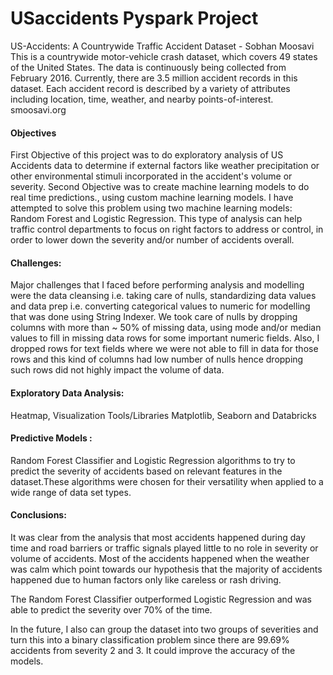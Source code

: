 # USaccidents Pyspark Project

US-Accidents: A Countrywide Traffic Accident Dataset - Sobhan Moosavi
This is a countrywide motor-vehicle crash dataset, which covers 49 states of the United States. The data is continuously being collected from February 2016. Currently, there
are 3.5 million accident records in this dataset. Each accident record is described by a variety of attributes including location, time, weather, and nearby points-of-interest.
smoosavi.org


#### Objectives 
First Objective of this project was to do exploratory analysis of US Accidents data to determine if external factors like weather precipitation or other environmental stimuli 
incorporated in the accident's volume or severity. Second Objective was to create machine learning models to do real time predictions., using custom machine learning models.
I have attempted to solve this problem using two machine learning models: Random Forest and Logistic Regression.
This type of analysis can help traffic control departments to focus on right factors to address or control, in order to lower down the severity and/or number of accidents
overall.

#### Challenges: 
Major challenges that I faced before performing analysis and modelling were the data cleansing i.e. taking care of nulls, standardizing data values and data prep i.e.
converting categorical values to numeric for modelling that was done using String Indexer.
We took care of nulls by dropping columns with more than ~ 50% of missing data, using mode and/or median values to fill in missing data rows for some important numeric fields.
Also, I dropped rows for text fields where we were not able to fill in data for those rows and this kind of columns had low number of nulls hence dropping such rows did not 
highly impact the volume of data.

#### Exploratory Data Analysis:
Heatmap, Visualization Tools/Libraries Matplotlib, Seaborn and Databricks 

#### Predictive Models :
Random Forest Classifier and Logistic Regression algorithms to try to predict the severity of accidents based on relevant features in the dataset.These algorithms were chosen 
for their versatility when applied to a wide range of data set types. 

#### Conclusions: 
It was clear from the analysis that most accidents happened during day time and road barriers or traffic signals played little to no role in severity or volume of accidents.
Most of the accidents happened when the weather was calm which point towards our hypothesis that the majority of accidents happened due to human factors only like careless
or rash driving.


The Random Forest Classifier outperformed Logistic Regression and was able to predict the severity over 70% of the time.
 
In the future, I also can group the dataset into two groups of severities and turn this into a binary classification problem since there are 99.69% accidents from severity 2
and 3. It could improve the accuracy of the models.
